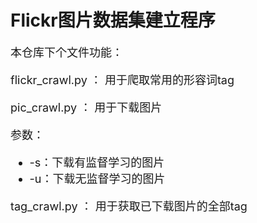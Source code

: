 # Flickr图片数据集建立程序

<font size = 4>

本仓库下个文件功能：

flickr\_crawl.py ： 用于爬取常用的形容词tag

pic\_crawl.py ： 用于下载图片 

参数：

- -s：下载有监督学习的图片
- -u：下载无监督学习的图片

tag\_crawl.py ： 用于获取已下载图片的全部tag

</font>